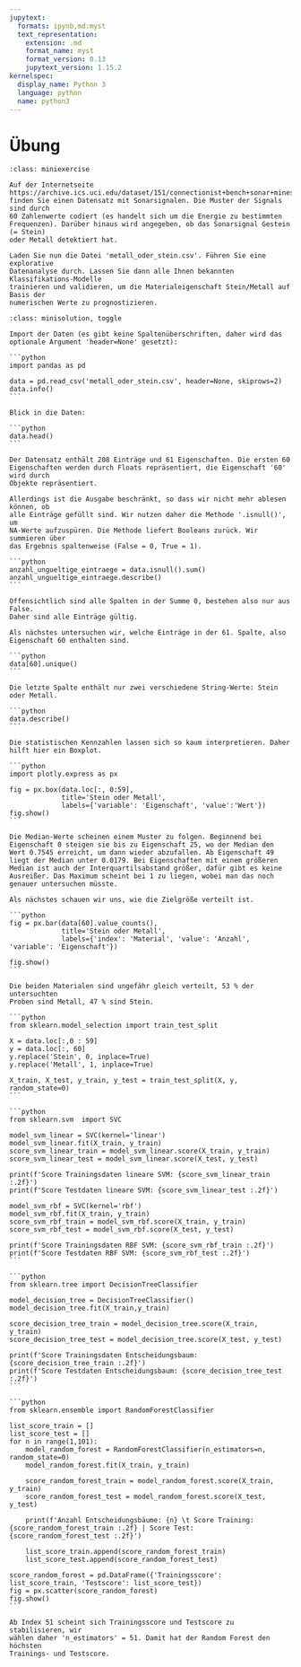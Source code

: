 ```yaml
---
jupytext:
  formats: ipynb,md:myst
  text_representation:
    extension: .md
    format_name: myst
    format_version: 0.13
    jupytext_version: 1.15.2
kernelspec:
  display_name: Python 3
  language: python
  name: python3
---
```


# Übung

```{admonition} Aufgabe
:class: miniexercise

Auf der Internetseite
https://archive.ics.uci.edu/dataset/151/connectionist+bench+sonar+mines+vs+rocks
finden Sie einen Datensatz mit Sonarsignalen. Die Muster der Signals sind durch
60 Zahlenwerte codiert (es handelt sich um die Energie zu bestimmten
Frequenzen). Darüber hinaus wird angegeben, ob das Sonarsignal Gestein (= Stein)
oder Metall detektiert hat.

Laden Sie nun die Datei 'metall_oder_stein.csv'. Führen Sie eine explorative
Datenanalyse durch. Lassen Sie dann alle Ihnen bekannten Klassifikations-Modelle
trainieren und validieren, um die Materialeigenschaft Stein/Metall auf Basis der
numerischen Werte zu prognostizieren.
```

````{admonition} Lösung
:class: minisolution, toggle

Import der Daten (es gibt keine Spaltenüberschriften, daher wird das optionale Argument 'header=None' gesetzt):

```python
import pandas as pd

data = pd.read_csv('metall_oder_stein.csv', header=None, skiprows=2)
data.info()
```

Blick in die Daten:

```python
data.head()
```

Der Datensatz enthält 208 Einträge und 61 Eigenschaften. Die ersten 60
Eigenschaften werden durch Floats repräsentiert, die Eigenschaft '60' wird durch
Objekte repräsentiert. 

Allerdings ist die Ausgabe beschränkt, so dass wir nicht mehr ablesen können, ob
alle Einträge gefüllt sind. Wir nutzen daher die Methode '.isnull()', um
NA-Werte aufzuspüren. Die Methode liefert Booleans zurück. Wir summieren über
das Ergebnis spaltenweise (False = 0, True = 1).

```python
anzahl_ungueltige_eintraege = data.isnull().sum()
anzahl_ungueltige_eintraege.describe()
```

Offensichtlich sind alle Spalten in der Summe 0, bestehen also nur aus False.
Daher sind alle Einträge gültig.

Als nächstes untersuchen wir, welche Einträge in der 61. Spalte, also
Eigenschaft 60 enthalten sind.

```python
data[60].unique()
```

Die letzte Spalte enthält nur zwei verschiedene String-Werte: Stein oder Metall.

```python
data.describe()
```

Die statistischen Kennzahlen lassen sich so kaum interpretieren. Daher hilft hier ein Boxplot.

```python
import plotly.express as px

fig = px.box(data.loc[:, 0:59], 
             title='Stein oder Metall',
             labels={'variable': 'Eigenschaft', 'value':'Wert'})
fig.show()
```

Die Median-Werte scheinen einem Muster zu folgen. Beginnend bei Eigenschaft 0 steigen sie bis zu Eigenschaft 25, wo der Median den Wert 0.7545 erreicht, um dann wieder abzufallen. Ab Eigenschaft 49 liegt der Median unter 0.0179. Bei Eigenschaften mit einem größeren Median ist auch der Interquartilsabstand größer, dafür gibt es keine Ausreißer. Das Maximum scheint bei 1 zu liegen, wobei man das noch genauer untersuchen müsste. 

Als nächstes schauen wir uns, wie die Zielgröße verteilt ist.

```python
fig = px.bar(data[60].value_counts(),
             title='Stein oder Metall',
             labels={'index': 'Material', 'value': 'Anzahl', 'variable': 'Eigenschaft'})

fig.show()
```

Die beiden Materialen sind ungefähr gleich verteilt, 53 % der untersuchten
Proben sind Metall, 47 % sind Stein.

```python
from sklearn.model_selection import train_test_split

X = data.loc[:,0 : 59]
y = data.loc[:, 60]
y.replace('Stein', 0, inplace=True)
y.replace('Metall', 1, inplace=True)

X_train, X_test, y_train, y_test = train_test_split(X, y, random_state=0)
```

```python
from sklearn.svm  import SVC

model_svm_linear = SVC(kernel='linear')
model_svm_linear.fit(X_train, y_train)
score_svm_linear_train = model_svm_linear.score(X_train, y_train)
score_svm_linear_test = model_svm_linear.score(X_test, y_test)

print(f'Score Trainingsdaten lineare SVM: {score_svm_linear_train :.2f}')
print(f'Score Testdaten lineare SVM: {score_svm_linear_test :.2f}')

model_svm_rbf = SVC(kernel='rbf')
model_svm_rbf.fit(X_train, y_train)
score_svm_rbf_train = model_svm_rbf.score(X_train, y_train)
score_svm_rbf_test = model_svm_rbf.score(X_test, y_test)

print(f'Score Trainingsdaten RBF SVM: {score_svm_rbf_train :.2f}')
print(f'Score Testdaten RBF SVM: {score_svm_rbf_test :.2f}')
```

```python
from sklearn.tree import DecisionTreeClassifier

model_decision_tree = DecisionTreeClassifier()
model_decision_tree.fit(X_train,y_train)

score_decision_tree_train = model_decision_tree.score(X_train, y_train)
score_decision_tree_test = model_decision_tree.score(X_test, y_test)

print(f'Score Trainingsdaten Entscheidungsbaum: {score_decision_tree_train :.2f}')
print(f'Score Testdaten Entscheidungsbaum: {score_decision_tree_test :.2f}')
```

```python
from sklearn.ensemble import RandomForestClassifier

list_score_train = []
list_score_test = []
for n in range(1,101):
    model_random_forest = RandomForestClassifier(n_estimators=n, random_state=0)
    model_random_forest.fit(X_train, y_train)

    score_random_forest_train = model_random_forest.score(X_train, y_train)
    score_random_forest_test = model_random_forest.score(X_test, y_test)

    print(f'Anzahl Entscheidungsbäume: {n} \t Score Training: {score_random_forest_train :.2f} | Score Test: {score_random_forest_test :.2f}')

    list_score_train.append(score_random_forest_train)
    list_score_test.append(score_random_forest_test)

score_random_forest = pd.DataFrame({'Trainingsscore': list_score_train, 'Testscore': list_score_test})
fig = px.scatter(score_random_forest)
fig.show()
```

Ab Index 51 scheint sich Trainingsscore und Testscore zu stabilisieren, wir
wählen daher 'n_estimators' = 51. Damit hat der Random Forest den höchsten 
Trainings- und Testscore.
````
